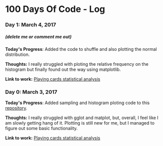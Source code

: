 # 100 Days Of Code - Log

### Day 1: March 4, 2017
##### (delete me or comment me out)

**Today's Progress**: Added the code to shuffle and also plotting the normal distribution.

**Thoughts:** I really struggled with ploting the relative frequency on the histogram but finally found out the way using matplotlib.

**Link to work:** [Playing cards statistical analysis](https://github.com/krypten/PlayingCardsStatisticalAnalysis)

### Day 0: March 3, 2017

**Today's Progress**: Added sampling and histogram ploting code to this [repository](https://github.com/krypten/PlayingCardsStatisticalAnalysis).

**Thoughts:** I really struggled with gglot and matplot, but, overall, I feel like I am slowly getting hang of it. Plotting is still new for me, but I managed to figure out some basic functionality.

**Link to work:** [Playing cards statistical analysis](https://github.com/krypten/PlayingCardsStatisticalAnalysis)

